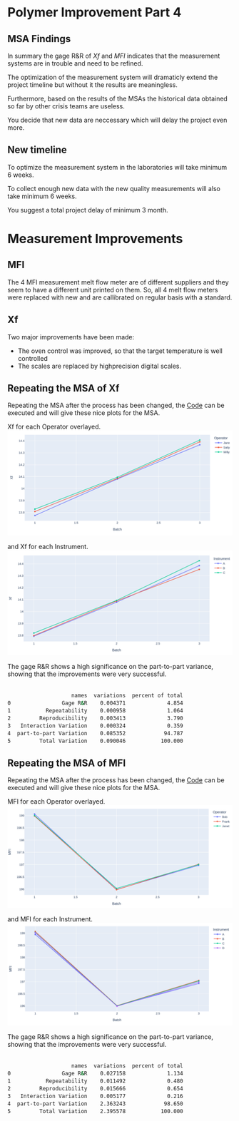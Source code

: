 
# Polymer Improvement Part 4

## MSA Findings

In summary the gage R&R of *Xf* and *MFI* indicates that the measurement systems are in trouble and need to be refined.

The optimization of the measurement system will dramaticly extend the project timeline but without it the results are meaningless.

Furthermore, based on the results of the MSAs the historical data obtained so far by other crisis teams are useless.

You decide that new data are neccessary which will delay the project even more.

## New timeline

To optimize the measurement system in the laboratories will take minimum 6 weeks. 

To collect enough new data with the new quality measurements will also take minimum 6 weeks. 

You suggest a total project delay of minimum 3 month.


# Measurement Improvements

## MFI

The 4 MFI measurement melt flow meter are of different suppliers and they seem to have a different unit printed on them. So, all 4 melt flow meters were replaced with new and are callibrated on regular basis with a standard.



## Xf

Two major improvements have been made:
- The oven control was improved, so that the target temperature is well controlled
- The scales are replaced by highprecision digital scales.


## Repeating the MSA of Xf 

Repeating the MSA after the process has been changed, the [Code](./source/Gage_RandR_part2.py) can be executed and will give these nice plots for the MSA.

Xf for each Operator overlayed.
![Xf_operator_new](./schema/Xf_operator_new.jpg)

and Xf for each Instrument.
![Xf_instrument_new](./schema/Xf_instrument_new.jpg)


The gage R&R shows a high significance on the part-to-part variance, showing that the improvements were very successful.

```bash

                    names  variations  percent of total
0                Gage R&R    0.004371             4.854
1           Repeatability    0.000958             1.064
2         Reproducibility    0.003413             3.790
3   Interaction Variation    0.000324             0.359
4  part-to-part Variation    0.085352            94.787
5         Total Variation    0.090046           100.000

```



## Repeating the MSA of MFI 

Repeating the MSA after the process has been changed, the [Code](./source/Gage_RandR_part2.py) can be executed and will give these nice plots for the MSA.

MFI for each Operator overlayed.
![MFI_operator_new](./schema/MFI_operator_new.jpg)

and MFI for each Instrument.
![MFI_instrument_new](./schema/MFI_instrument_new.jpg)


The gage R&R shows a high significance on the part-to-part variance, showing that the improvements were very successful.

```bash

                    names  variations  percent of total
0                Gage R&R    0.027158             1.134
1           Repeatability    0.011492             0.480
2         Reproducibility    0.015666             0.654
3   Interaction Variation    0.005177             0.216
4  part-to-part Variation    2.363243            98.650
5         Total Variation    2.395578           100.000

```

